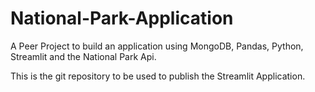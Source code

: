 # National-Park-Application
A Peer Project to build an application using MongoDB, Pandas, Python, Streamlit and the National Park Api.

This is the git repository to be used to publish the Streamlit Application.
